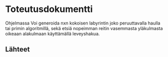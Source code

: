 # Toteutusdokumentti

Ohjelmassa Voi generoida  nxn kokoisen labyrintin joko peruuttavalla haulla tai
primin algoritmillä, sekä etsiä nopeimman reitin vasemmasta yläkulmasta 
oikeaan alakulmaan käyttämällä leveyshakua.

## Lähteet



